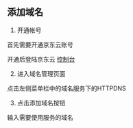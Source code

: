 ## 添加域名

1. 开通帐号

  首先需要开通京东云账号

  开通后登陆京东云 [控制台](https://console.jdcloud.com) 

2. 进入域名管理页面

  点击左侧菜单栏中的域名服务下的HTTPDNS

3. 点击添加域名按钮

  输入需要使用服务的域名






